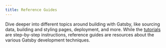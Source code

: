 ```yaml
---
title: Reference Guides
---
```


Dive deeper into different topics around building with Gatsby, like sourcing data, building and styling pages, deployment, and more. While the [tutorials](/tutorial/) are step-by-step instructions, reference guides are resources about the various Gatsby development techniques.

<GuideList slug={props.slug} />
